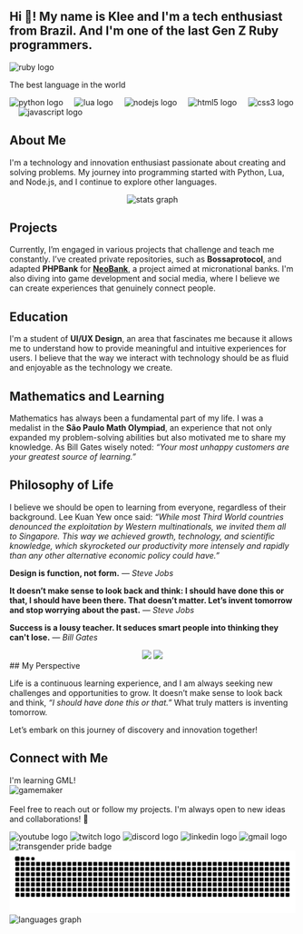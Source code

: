 <h2 align="left">Hi 👋! My name is Klee and I'm a tech enthusiast from Brazil. And I'm one of the last Gen Z Ruby programmers.</h2>

<div align="left">
<img src="https://img.shields.io/badge/ruby-%23CC342D.svg?style=for-the-badge&logo=ruby&logoColor=white" height="30" alt="ruby logo" />
<img width="12" />
<p>The best language in the world</p>
</div>

<div align="left">
  <img src="https://cdn.jsdelivr.net/gh/devicons/devicon/icons/python/python-original.svg" height="30" alt="python logo" />
  <img width="12" />
  <img src="https://cdn.jsdelivr.net/gh/devicons/devicon/icons/lua/lua-original.svg" height="30" alt="lua logo" />
  <img width="12" />
  <img src="https://cdn.jsdelivr.net/gh/devicons/devicon/icons/nodejs/nodejs-original.svg" height="30" alt="nodejs logo" />
  <img width="12" />
  <img src="https://cdn.jsdelivr.net/gh/devicons/devicon/icons/html5/html5-original.svg" height="30" alt="html5 logo" />
  <img width="12" />
  <img src="https://cdn.jsdelivr.net/gh/devicons/devicon/icons/css3/css3-original.svg" height="30" alt="css3 logo" />
  <img width="12" />
  <img src="https://cdn.jsdelivr.net/gh/devicons/devicon/icons/javascript/javascript-original.svg" height="30" alt="javascript logo" />
  <img width="12" />
</div>

## About Me

I'm a technology and innovation enthusiast passionate about creating and solving problems. My journey into programming started with Python, Lua, and Node.js, and I continue to explore other languages. 

<div align="center">
  <img src="https://github-readme-stats.vercel.app/api?username=kleeedolinux&hide_title=false&hide_rank=false&show_icons=true&include_all_commits=true&count_private=true&disable_animations=false&theme=dracula&locale=en&hide_border=false" height="150" alt="stats graph" />
</div>

## Projects

Currently, I’m engaged in various projects that challenge and teach me constantly. I’ve created private repositories, such as **Bossaprotocol**, and adapted **PHPBank** for [**NeoBank**](https://github.com/Free-Republic-of-Embau/NeoBank), a project aimed at micronational banks. I'm also diving into game development and social media, where I believe we can create experiences that genuinely connect people.

## Education

I'm a student of **UI/UX Design**, an area that fascinates me because it allows me to understand how to provide meaningful and intuitive experiences for users. I believe that the way we interact with technology should be as fluid and enjoyable as the technology we create.

## Mathematics and Learning

Mathematics has always been a fundamental part of my life. I was a medalist in the **São Paulo Math Olympiad**, an experience that not only expanded my problem-solving abilities but also motivated me to share my knowledge. As Bill Gates wisely noted: _“Your most unhappy customers are your greatest source of learning.”_

## Philosophy of Life

I believe we should be open to learning from everyone, regardless of their background. Lee Kuan Yew once said: _“While most Third World countries denounced the exploitation by Western multinationals, we invited them all to Singapore. This way we achieved growth, technology, and scientific knowledge, which skyrocketed our productivity more intensely and rapidly than any other alternative economic policy could have.”_

**Design is function, not form.** — *Steve Jobs*

**It doesn’t make sense to look back and think: I should have done this or that, I should have been there. That doesn’t matter. Let’s invent tomorrow and stop worrying about the past.** — *Steve Jobs*

**Success is a lousy teacher. It seduces smart people into thinking they can't lose.** — *Bill Gates*

<div align="center">
<img height="140" src="https://media1.tenor.com/m/MM3La2Dx0c4AAAAC/onimai-cute-anime-girl-smile-smiling.gif" />
<a href="https://wakatime.com"><img src="https://wakatime.com/share/@95f715cc-56e0-426d-85cd-da0128353b94/95e1e4a0-4ed5-48ca-a701-65a687c26b5c.png" /></a>
</div>
## My Perspective

Life is a continuous learning experience, and I am always seeking new challenges and opportunities to grow. It doesn’t make sense to look back and think, _“I should have done this or that.”_ What truly matters is inventing tomorrow.

Let’s embark on this journey of discovery and innovation together!

## Connect with Me
I'm learning GML!
<br>
<img src="https://img.shields.io/badge/Gamemaker-000000.svg?style=for-the-badge&logo=Gamemaker&logoColor=white" height="30" alt="gamemaker" />  
  <br>
Feel free to reach out or follow my projects. I'm always open to new ideas and collaborations! 🌟
<div align="left">
  <img src="https://img.shields.io/static/v1?message=YouTube&logo=youtube&label=&color=FF0000&logoColor=white&labelColor=&style=for-the-badge" height="35" alt="youtube logo" />
  <img src="https://img.shields.io/static/v1?message=Twitch&logo=twitch&label=&color=9146FF&logoColor=white&labelColor=&style=for-the-badge" height="35" alt="twitch logo" />
  <img src="https://img.shields.io/static/v1?message=Discord&logo=discord&label=&color=7289DA&logoColor=white&labelColor=&style=for-the-badge" height="35" alt="discord logo" />
  <img src="https://img.shields.io/static/v1?message=LinkedIn&logo=linkedin&label=&color=0077B5&logoColor=white&labelColor=&style=for-the-badge" height="35" alt="linkedin logo" />
  <img src="https://img.shields.io/static/v1?message=Gmail&logo=gmail&label=&color=D14836&logoColor=white&labelColor=&style=for-the-badge" height="35" alt="gmail logo" />
  <img href="https://www.blackrock.com/corporate/global-directory" src="https://pride-badges.pony.workers.dev/static/v1?label=Transgender+People&labelColor=%23LGBT&stripeWidth=8&stripeColors=5BCEFA%2CF5A9B8%2CFFFFFF%2CF5A9B8%2C5BCEFA" height="35" alt="transgender pride badge" />
</div>

<div align="center">
<img src="https://raw.githubusercontent.com/kleeedolinux/kleeedolinux/output/snake.svg" alt="Snake animation" />
</div>  
  <img src="https://github-readme-stats.vercel.app/api/top-langs?username=kleeedolinux&locale=en&hide_title=false&layout=compact&card_width=320&langs_count=5&theme=dracula&hide_border=false" height="150" alt="languages graph" />
</div>

